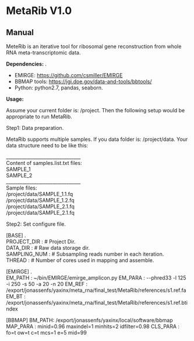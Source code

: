 # MetaRib V1.0
## Manual 
MeteRib is an iterative tool for ribosomal gene reconstruction from whole RNA meta-transcriptomic data.   
         
__Dependencies:__ .     
* EMIRGE: https://github.com/csmiller/EMIRGE
* BBMAP tools: https://jgi.doe.gov/data-and-tools/bbtools/  
* Python: python2.7, pandas, seaborn.   


__Usage:__     

Assume your current folder is: /project. Then the following setup would be appropriate to run MetaRib.    

Step1: Data preparation.    

MetaRib supports multiple samples. If you data folder is: /project/data. Your data structure need to be like this:   

\________________________________   
Content of samples.list.txt files:    
SAMPLE_1   
SAMPLE_2   
\________________________________    
Sample files:   
/project/data/SAMPLE_1.1.fq   
/project/data/SAMPLE_1.2.fq  
/project/data/SAMPLE_2.1.fq  
/project/data/SAMPLE_2.1.fq  

Step2: Set configure file.    

[BASE] .    
PROJECT_DIR :  # Project Dir.   
DATA_DIR : # Raw data storage dir.     
SAMPLING_NUM : # Subsampling reads number in each iteration.     
THREAD : # Number of cores used in mapping and assemble.        

[EMIRGE] .      
EM_PATH : ~/bin/EMIRGE/emirge_amplicon.py
EM_PARA : --phred33 -l 125 -i 250 -s 50 -a 20 -n 20
EM_REF : /export/jonassenfs/yaxinx/meta_rna/final_test/MetaRib/references/s1.ref.fa
EM_BT : /export/jonassenfs/yaxinx/meta_rna/final_test/MetaRib/references/s1.ref.btindex

[BBMAP]
BM_PATH: /export/jonassenfs/yaxinx/local/software/bbmap
MAP_PARA : minid=0.96 maxindel=1 minhits=2 idfilter=0.98
CLS_PARA : fo=t ow=t c=t mcs=1 e=5 mid=99
